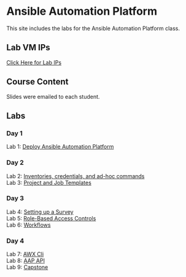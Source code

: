 # Ansible Automation Platform

This site includes the labs for the Ansible Automation Platform class.   

## Lab VM IPs
[Click Here for Lab IPs](Lab_VMs.pdf)


## Course Content   
Slides were emailed to each student. 

## Labs   
### Day 1      
Lab 1: [Deploy Ansible Automation Platform](labs/install-aap/)   

### Day 2      
Lab 2: [Inventories, credentials, and ad-hoc commands](labs/aap-inventory-creds-ad-hoc/)   
Lab 3: [Project and Job Templates](labs/aap-projects-templates-jobs/)   

### Day 3     
Lab 4: [Setting up a Survey](labs/aap-surveys/)   
Lab 5: [Role-Based Access Controls](labs/aap-rbac/)   
Lab 6: [Workflows](labs/aap-workflows/)   


### Day 4      
Lab 7: [AWX Cli](labs/aap-cli/)   
Lab 8: [AAP API](labs/aap-api)   
Lab 9: [Capstone](labs/aap-capstone/)   
